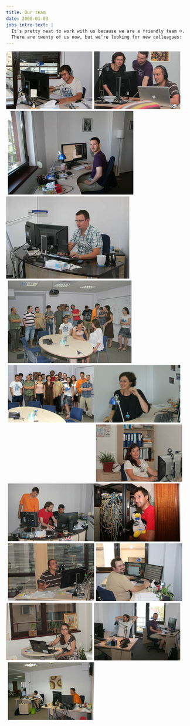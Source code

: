 ```yaml
---
title: Our team
date: 2000-01-03
jobs-intro-text: |
  It's pretty neat to work with us because we are a friendly team ☺.
  There are twenty of us now, but we're looking for new colleagues:
---
```



<img src="/images/team/team2011-1.jpg" alt="Eau de Web team 2011" style="width: 235px; float:left; margin-bottom:5px" />
<img src="/images/team/team2011-2.jpg" alt="Eau de Web team 2011" style="width: 235px; float:left; margin-left:5px; margin-bottom:5px" />
<img src="/images/team/team2011-3.jpg" alt="Eau de Web team 2011" style="width: 235x; float:left; margin-left:5px; margin-bottom:5px" />
<img src="/images/team/team2011-4.jpg" alt="Eau de Web team 2011" style="width: 235x; float:left; margin-bottom:5px" />
<img src="/images/team/team2011-5.jpg" alt="Eau de Web team 2011" style="width: 235x; float:left; margin-left:5px; margin-bottom:5px" />
<img src="/images/team/team2011-6.jpg" alt="Eau de Web team 2011" style="width: 235px; float:left; margin-left:5px; margin-bottom:5px" />
<img src="/images/team/team2011-7.jpg" alt="Eau de Web team 2011" style="width: 235px; float:left; margin-bottom:5px" />
<img src="/images/team/team2011-8.jpg" alt="Eau de Web team 2011" style="width: 235px; float:left; margin-left:5px; margin-bottom:5px" />
<img src="/images/team/team2011-9.jpg" alt="Eau de Web team 2011" style="width: 235px; float:left; margin-left:5px; margin-bottom:5px" />
<img src="/images/team/team2011-10.jpg" alt="Eau de Web team 2011" style="width: 235px; float:left; margin-bottom:5px" />
<img src="/images/team/team2011-11.jpg" alt="Eau de Web team 2011" style="width: 235px; float:left; margin-left:5px; margin-bottom:5px" />
<img src="/images/team/team2011-12.jpg" alt="Eau de Web team 2011" style="width: 235px; float:left; margin-left:5px; margin-bottom:5px" />
<img src="/images/team/team2011-13.jpg" alt="Eau de Web team 2011" style="width: 235px; float:left; margin-bottom:5px" />
<img src="/images/team/team2011-14.jpg" alt="Eau de Web team 2011" style="width: 235px; float:left; margin-left:5px; margin-bottom:5px" />
<img src="/images/team/team2011-15.jpg" alt="Eau de Web team 2011" style="width: 235px; float:left; margin-left:5px; margin-bottom:5px" />

<div style="clear: left"> </div>


